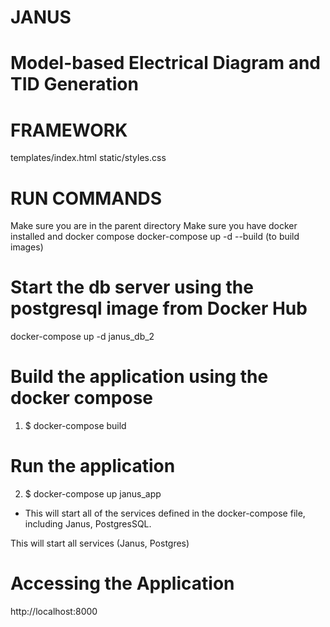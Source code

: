 # JANUS
# Model-based Electrical Diagram and TID Generation

# FRAMEWORK
templates/index.html
static/styles.css

# RUN COMMANDS
Make sure you are in the parent directory
Make sure you have docker installed and docker compose
docker-compose up -d --build (to build images)


# Start the db server using the postgresql image from Docker Hub
docker-compose up -d janus_db_2


# Build the application using the docker compose
1. $ docker-compose build   


#  Run the application 
2. $ docker-compose up janus_app
- This will start all of the services defined in the docker-compose file, including Janus, PostgresSQL. 

This will start all services (Janus, Postgres)


#  Accessing the Application
http://localhost:8000


